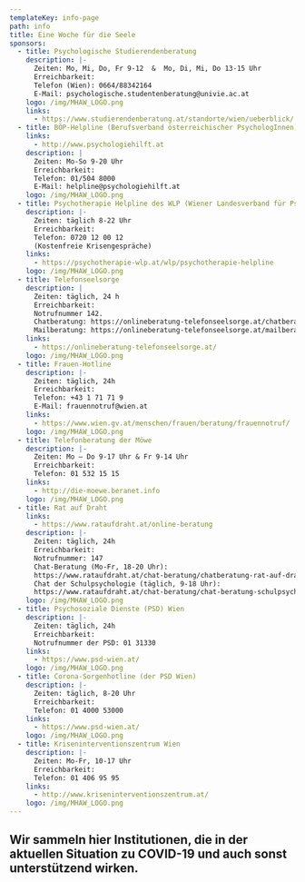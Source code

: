 ```yaml
---
templateKey: info-page
path: info
title: Eine Woche für die Seele
sponsors:
  - title: Psychologische Studierendenberatung
    description: |-
      Zeiten: Mo, Mi, Do, Fr 9-12  &  Mo, Di, Mi, Do 13-15 Uhr
      Erreichbarkeit: 
      Telefon (Wien): 0664/88342164      
      E-Mail: psychologische.studentenberatung@univie.ac.at 
    logo: /img/MHAW_LOGO.png
    links:
      - https://www.studierendenberatung.at/standorte/wien/ueberblick/
  - title: BÖP-Helpline (Berufsverband österreichischer PsychologInnen)
    links:
      - http://www.psychologiehilft.at
    description: |
      Zeiten: Mo-So 9-20 Uhr
      Erreichbarkeit:
      Telefon: 01/504 8000 	           
      E-Mail: helpline@psychologiehilft.at
    logo: /img/MHAW_LOGO.png
  - title: Psychotherapie Helpline des WLP (Wiener Landesverband für Psychotherapie)
    description: |-
      Zeiten: täglich 8-22 Uhr
      Erreichbarkeit:
      Telefon: 0720 12 00 12
      (Kostenfreie Krisengespräche)
    links:
      - https://psychotherapie-wlp.at/wlp/psychotherapie-helpline
    logo: /img/MHAW_LOGO.png
  - title: Telefonseelsorge
    description: |
      Zeiten: täglich, 24 h
      Erreichbarkeit:
      Notrufnummer 142.        
      Chatberatung: https://onlineberatung-telefonseelsorge.at/chatberatung.html
      Mailberatung: https://onlineberatung-telefonseelsorge.at/mailberatung.html
    links:
      - https://onlineberatung-telefonseelsorge.at/
    logo: /img/MHAW_LOGO.png
  - title: Frauen-Hotline
    description: |-
      Zeiten: täglich, 24h
      Erreichbarkeit:
      Telefon: +43 1 71 71 9
      E-Mail: frauennotruf@wien.at
    links:
      - https://www.wien.gv.at/menschen/frauen/beratung/frauennotruf/
    logo: /img/MHAW_LOGO.png
  - title: Telefonberatung der Möwe
    description: |-
      Zeiten: Mo – Do 9-17 Uhr & Fr 9-14 Uhr
      Erreichbarkeit:
      Telefon: 01 532 15 15
    links:
      - http://die-moewe.beranet.info
    logo: /img/MHAW_LOGO.png
  - title: Rat auf Draht
    links:
      - https://www.rataufdraht.at/online-beratung
    description: |-
      Zeiten: täglich, 24h
      Erreichbarkeit:
      Notrufnummer: 147
      Chat-Beratung (Mo-Fr, 18-20 Uhr):
      https://www.rataufdraht.at/chat-beratung/chatberatung-rat-auf-draht
      Chat der Schulpsychologie (täglich, 9-18 Uhr):
      https://www.rataufdraht.at/chat-beratung/chat-beratung-schulpsychologie
    logo: /img/MHAW_LOGO.png
  - title: Psychosoziale Dienste (PSD) Wien
    description: |-
      Zeiten: täglich, 24h
      Erreichbarkeit:
      Notrufnummer der PSD: 01 31330 
    links:
      - https://www.psd-wien.at/
    logo: /img/MHAW_LOGO.png
  - title: Corona-Sorgenhotline (der PSD Wien)
    description: |-
      Zeiten: täglich, 8-20 Uhr
      Erreichbarkeit:
      Telefon: 01 4000 53000
    links:
      - https://www.psd-wien.at/
    logo: /img/MHAW_LOGO.png
  - title: Kriseninterventionszentrum Wien
    description: |-
      Zeiten: Mo-Fr, 10-17 Uhr
      Erreichbarkeit:
      Telefon: 01 406 95 95
    links:
      - http://www.kriseninterventionszentrum.at/
    logo: /img/MHAW_LOGO.png
---
```

## **Wir sammeln hier Institutionen, die in der aktuellen Situation zu COVID-19 und auch sonst unterstützend wirken.**